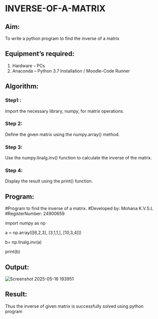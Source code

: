 # INVERSE-OF-A-MATRIX
## Aim:
To write a python program to find the inverse of a matrix
## Equipment’s required:
1. 	Hardware – PCs
2. 	Anaconda – Python 3.7 Installation / Moodle-Code Runner
## Algorithm:
### Step1 : 
Import the necessary library, numpy, for matrix operations.
### Step 2: 
Define the given matrix using the numpy.array() method.
### Step 3: 
Use the numpy.linalg.inv() function to calculate the inverse of the matrix.
### Step 4: 
Display the result using the print() function.

## Program:
#Program to find the inverse of a matrix.
#Developed by: Mohana K.V.S.L
#RegisterNumber: 24900659

import numpy as np

a = np.array([[6,2,3], [3,1,1,], [10,3,4]])

b= np.linalg.inv(a)

print(b)


## Output:
![Screenshot 2025-05-16 193951](https://github.com/user-attachments/assets/a3512063-9494-4974-9564-6c8b1ef3b447)



## Result:
Thus the inverse of given matrix is successfully solved using python program

